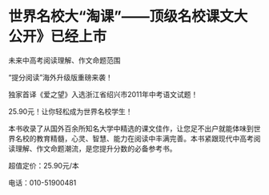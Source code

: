 # 世界名校大“淘课”——顶级名校课文大公开》已经上市

未来中高考阅读理解、作文命题范围

“提分阅读”海外升级版重磅来袭！

独家首译《爱之望》入选浙江省绍兴市2011年中考语文试题！

25.90元！让你轻松成为世界名校学生！

本书收录了从国外百余所知名大学中精选的课文佳作，让您足不出户就能体味到世界名校的教育精髓，心灵、智慧、能力在阅读中丰满完善。本书紧跟现代中高考阅读理解、作文命题潮流，是您提升分数的必备参考书。

超值定价：25.90元/本

电话：010-51900481
